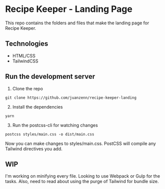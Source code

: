 # Recipe Keeper - Landing Page

This repo contains the folders and files that make the landing page for Recipe Keeper.

## Technologies

* HTML/CSS
* TailwindCSS

## Run the development server 

1. Clone the repo 

```
git clone https://github.com/juanzenn/recipe-keeper-landing
```

2. Install the dependencies
```
yarn
```

3. Run the postcss-cli for watching changes
```
postcss styles/main.css -o dist/main.css
```

Now you can make changes to styles/main.css. PostCSS will compile any Tailwind directives you add.

## WIP 

I'm working on minifying every file. Looking to use Webpack or Gulp for the tasks. Also, need to read about using the purge of Tailwind for bundle size.